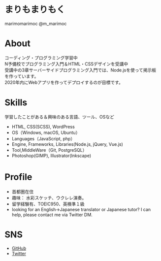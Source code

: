 # まりもまりもく
marimomarimoc @m_marimoc   

# About
コーディング・プログラミング学習中  
N予備校でプログラミング入門＆HTML・CSSデザインを受講中  
受講中の3章サーバーサイドプログラミング入門では、Node.jsを使って掲示板を作っています。  
2020年内にWebアプリを作ってデプロイするのが目標です。
 
# Skills  
学習したことがある＆興味のある言語、ツール、OSなど
- HTML, CSS(SCSS), WordPress
- OS（Windows, macOS, Ubuntu）
- Languages（JavaScript, php）
- Engine, Frameworks, Libraries(Node.js, jQuery, Vue.js)
- Tool,MiddleWare（Git, PostgreSQL）
- Photoshop(GIMP), Illustrator(Inkscape)
 
# Profile 　
- 首都圏在住
- 趣味： 水彩スケッチ、ウクレレ演奏。 
- 留学経験有、TOEIC950、英検準１級  
- looking for an English->Japanese translator or Japanese tutor? I can help, please contact me via Twitter DM.  

# SNS
- [GitHub](https://github.com/marimomarimoc)
- [Twitter](https://twitter.com/m_marimoc)

